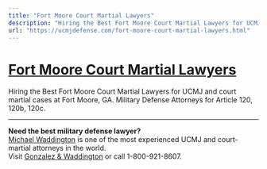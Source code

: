 ```yaml
---
title: "Fort Moore Court Martial Lawyers"
description: "Hiring the Best Fort Moore Court Martial Lawyers for UCMJ and court martial cases at Fort Moore, GA. Military Defense Attorneys for Article 120, 120b, 120c."
url: "https://ucmjdefense.com/fort-moore-court-martial-lawyers.html"
---
```


# [Fort Moore Court Martial Lawyers](https://ucmjdefense.com/fort-moore-court-martial-lawyers.html)

Hiring the Best Fort Moore Court Martial Lawyers for UCMJ and court martial cases at Fort Moore, GA. Military Defense Attorneys for Article 120, 120b, 120c.

---

**Need the best military defense lawyer?**  
[Michael Waddington](https://ucmjdefense.com/attorneys/michael-stewart-waddington-partner.html) is one of the most experienced UCMJ and court-martial attorneys in the world.  
Visit [Gonzalez & Waddington](https://ucmjdefense.com) or call 1-800-921-8607.
